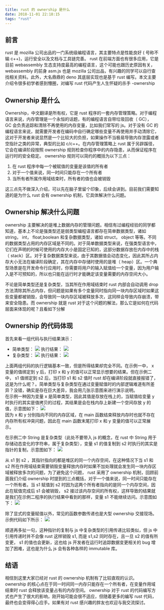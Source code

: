 ```yaml
---
title: rust 的 ownership 是什么
date: 2018-11-01 22:18:15
tags: "rust"
---
```


## 前言

rust 是 mozilla 公司出品的一门系统级编程语言，其主要特点是性能良好 ( 号称不输 c++)，运行安全以及文档与工具链完善。 rust 在前端方面也有很多应用，它是目前 webassembly 生态支持度最高的编程语言，这个可能也跟历史原因有关， webassembly 的前身 asm.js 也是 mozilla 公司出品，有兴趣的同学可以自行查找相关资料。此外，大名鼎鼎的 deno 其底层实现也是基于 rust 编写。本文主要介绍令很多初学者感到懵圈，对编写 rust 代码产生人生怀疑的杀手 -ownership


## Ownership 是什么

Ownership，中文翻译是所有权，它是 rust 程序的一套内存管理策略。对于编程语言来说，内存管理是一个永恒的话题，有的编程语言自带垃圾回收（ GC）， GC 会负责追踪和清除不再使用的内存变量，比如我们常写的 js。对于没有 GC 的编程语言来说，就需要开发者在编码中自行确定哪些变量不再使用并手动清除它，这对于开发者来说显然是一个比较大的负担，如果操作不当极易导致内存泄露或者空指针之类的异常，典型的比如 c/c++。在内存管理策略上 rust 属于另辟蹊径，它会在编译阶段按照 ownership 规则检查你程序中的内存隐患，从而保证程序在运行时的安全稳定。 ownership 规则可以简约的概括为以下三点：
1. 在 rust 程序中每一个被赋值的变量是该值的所有者
2. 对于一个值来说，同一时间只能存在一个所有者
3. 当所有者所属作用域结束时，所有者的值也会被销毁

这三点先不做深入介绍，可以先在脑子里留个印象，后续会讲到。目前我们需要知道的是为什么 rust 会有 ownership 机制，它具体解决什么问题。

## Ownership 解决什么问题

ownership 主要解决的是堆上数据内存的管理问题。相信有过编程经验的同学都知道，基本上不论是强类型还是弱类型编程语言都存在简单数据类型，诸如 string， int， float,boolean 和复杂数据类型，诸如 struct， object 等等。不同的数据类型占用的内存区域是不同的。对于简单数据类型来说，在强类型语言中，它们在声明的时候可使用的内存大小是固定已知的，这部分数据存放在内存中的栈（ stack）区。对于复杂数据类型来说，由于其数据值会动态变化，因此其所占内存大小无法在编译阶段确定，其在内存中存储时使用的是堆（ heap）区。一个典型场景是在开发命令行应用时，你需要将用户的输入赋值给一个变量，因为用户输入是不可预知的，所以也只能在运行时才能确定该变量需要的内存空间大小。  

不论是简单类型还是复杂类型，当其所在作用域结束时 rust 内部会自动调用 drop 方法清除其所占内存，但问题是如果有多个变量同时指向同一块内存区域时如果这些变量都被销毁，会导致同一块内存区域被释放多次，这同样会导致内存崩溃，带来安全隐患。而 ownership 就是 rust 对于这个问题的解法，那么它是如何在代码层面来体现的呢？且看如下分解

## Ownership 的代码体现

首先来看一组代码与执行结果演示：  
* 简单类型：
![](https://img.alicdn.com/tfs/TB1X_yXGuT2gK0jSZFvXXXnFXXa-1210-554.png)
执行结果：
![](https://img.alicdn.com/tfs/TB1ibieGuL2gK0jSZFmXXc7iXXa-745-67.png)
* 复杂类型：
![](https://img.alicdn.com/tfs/TB1aKPtGAL0gK0jSZFtXXXQCXXa-1246-554.png)
执行结果：
![](https://img.alicdn.com/tfs/TB1OHKbGrr1gK0jSZR0XXbP8XXa-748-323.png)

上面两组代码的执行逻辑基本一致，但是所得结果却完全不同。在示例一中， x 变量的值绑定到 y 后，打印 x 和 y 的值可以正常显示想要的结果。但在示例二中， s1 值绑定到 s2 后，当打印 s1 和 s2 值时 rust 却在编译阶段就直接报错了，这是为什么呢？。简单类型与复杂类型在通过变量赋值时的内部逻辑难道有所差异？没错，确实是存在巨大差异，我会用几张示意图来进行演示说明。  
在示例一种因为变量 x 是简单类型，因此其值是存放在栈上的，当赋值给变量 y 时执行的其实是值拷贝的过程，其结果是会在栈内存上新建一个空间存放 y 的值，示意图如下：
![](https://img.alicdn.com/tfs/TB12tjhGAL0gK0jSZFxXXXWHVXa-392-408.png)  
因为 x 和 y 分别指向不同的内存区域，在 main 函数结束释放内存时也就不存在内存所有权冲突问题，因此在 main 函数末尾打印 x 和 y 变量的值可以正常展示。

在示例二中 String 是复杂类型（此处不要带入 js 的概念，在 rust 中 String 用于存储动态变化的字符串，属于复杂类型），变量 s1 的值复制到 s2 时执行的其实是指针的复制，示意图如下：
![](https://img.alicdn.com/tfs/TB194zoGrj1gK0jSZFuXXcrHpXa-697-491.png)  

从 s1 到 s2 ，其指针指向的都是堆区的同一个内存空间，在这种情况下当 s1 和 s2 所在作用域结束需要销毁变量释放内存时如果不加处理就会发生同一块内存区域被释放多次的问题，为了避免这个问题， rust 采用了 ownership 机制，回顾前面我们介绍 ownership 时提到的三点概括，对于一个值来说，同一时间只能存在一个所有者。当 s1 赋值到 s2 时因为这两个所有者指向的是同一个内存空间，因此在赋值完成后 s1 会被销毁， s2 接过该内存空间的所有权，这样导致的结果就是我们在示例二程序的执行结果中看到的那样，变量 s1 不能继续访问。示意图如下：
![](https://img.alicdn.com/tfs/TB19__lGEY1gK0jSZFMXXaWcVXa-697-491.png) 

除了显式的变量赋值以外，常见的函数参数传递也是大型 ownership 交接现场。示例代码如下所示：
![](https://img.alicdn.com/tfs/TB1iL6vGpP7gK0jSZFjXXc5aXXa-2034-1058.png)

顺道再多扯一句，这种指针的复制与 js 中复杂类型的引用传递比较类似，但 js 中引用传递时并不会像 rust 这样销毁 s1, 而是 s1,s2 同时存在，且一旦 s2 的值有所变更， s1 的值也会更新，这也给 js 开发者在运行时追踪数据变更相关的 bug 增加了困难，这也是为什么 js 会有各种各样的 immutable 库。

## 结语
相信到这里大家已经对 rust 的 ownership 机制有了比较直观的认识。 ownership 的核心点在于同一时间同一内存只能存在一个所有者，在变量作用域结束时 rust 会释放该变量占有的内存空间。 ownership 对于 rust 的代码编写方式也产生了很大的影响，刚开始可能会很不适应，但随着更多的编写 rust 代码，最终也会变得得心应手。如果有对 rust 感兴趣的胖友也欢迎与我交流探讨。

